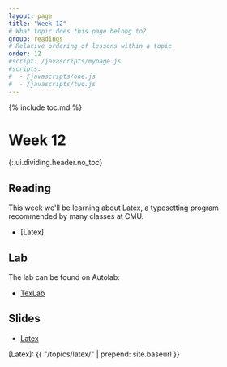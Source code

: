 ```yaml
---
layout: page
title: "Week 12"
# What topic does this page belong to?
group: readings
# Relative ordering of lessons within a topic
order: 12
#script: /javascripts/mypage.js
#scripts:
#  - /javascripts/one.js
#  - /javascripts/two.js
---
```



{% include toc.md %}

# Week 12
{:.ui.dividing.header.no_toc}

## Reading

This week we'll be learning about Latex, a typesetting program recommended by
many classes at CMU.

- [Latex]

## Lab

The lab can be found on Autolab:

- [TexLab](https://autolab.andrew.cmu.edu/courses/07131-f20/assessments/texlab)

## Slides

- [Latex](latex.pdf)

[Latex]: {{ "/topics/latex/"   | prepend: site.baseurl }}
